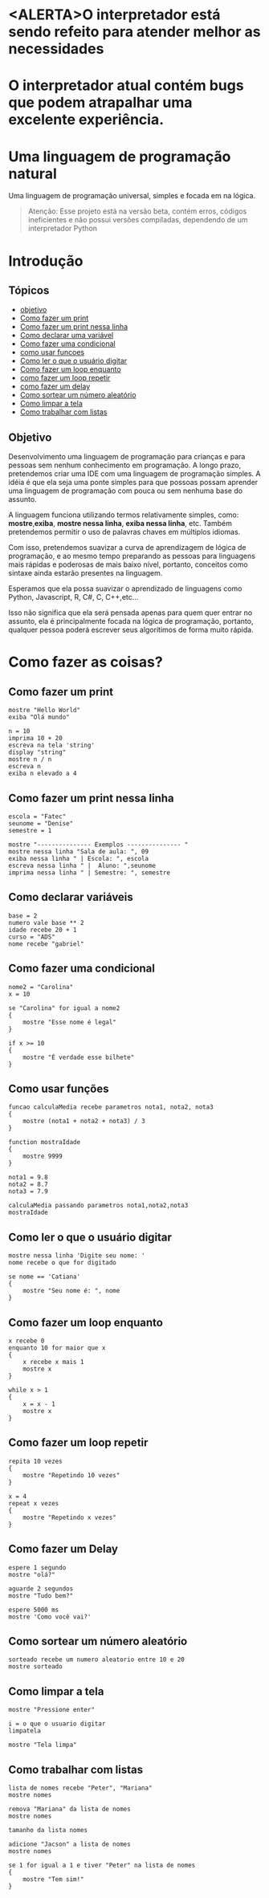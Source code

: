 # \<ALERTA\>O interpretador está sendo refeito para atender melhor as necessidades
# O interpretador atual contém bugs que podem atrapalhar uma excelente experiência.

# Uma linguagem de programação natural
Uma linguagem de programação universal, simples e focada em na lógica.

> Atenção: Esse projeto está na versão beta, contém erros, códigos ineficientes e não possui versões compiladas, dependendo de um interpretador Python

# Introdução

## Tópicos
- [objetivo](#Objetivo)
- [Como fazer um print](#Como-fazer-um-print)
- [Como fazer um print nessa linha](#Como-fazer-um-print-nessa-linha)
- [Como declarar uma variável](#Como-declarar-variáveis)
- [Como fazer uma condicional](#Como-fazer-uma-condicional)
- [como usar funcoes](#Como-usar-funções)
- [Como ler o que o usuário digitar](#Como-ler-o-que-o-usuário-digitar)
- [Como fazer um loop enquanto](#Como-fazer-um-loop-enquanto)
- [como fazer um loop repetir](#Como-fazer-um-loop-repetir)
- [como fazer um delay](#Como-fazer-um-Delay)
- [Como sortear um número aleatório](#Como-sortear-um-número-aleatório)
- [Como limpar a tela](#Como-limpar-a-tela)
- [Como trabalhar com listas](#Como-trabalhar-com-listas)


## Objetivo  

Desenvolvimento uma linguagem de programação para crianças e para pessoas sem nenhum conhecimento em programação. A longo prazo, pretendemos criar uma IDE com uma linguagem de programação simples. A idéia é que ela seja uma ponte simples para que possoas possam aprender uma linguagem de programação com pouca ou sem nenhuma base do assunto.

A linguagem funciona utilizando termos relativamente simples, como: **mostre**,**exiba**, **mostre nessa linha**, **exiba nessa linha**, etc. Também pretendemos permitir o uso de palavras chaves em múltiplos idiomas.

Com isso, pretendemos suavizar a curva de aprendizagem de lógica de programação, e ao mesmo tempo preparando as pessoas para linguagens mais rápidas e poderosas de mais baixo nível, portanto, conceitos como sintaxe ainda estarão presentes na linguagem.

Esperamos que ela possa suavizar o aprendizado de linguagens como Python, Javascript, R, C#, C, C++,etc...

Isso não significa que ela será pensada apenas para quem quer entrar no assunto, ela é principalmente focada na lógica de programação, portanto, qualquer pessoa poderá escrever seus algorítimos de forma muito rápida.

# Como fazer as coisas?
## Como fazer um print
```
mostre "Hello World"
exiba "Olá mundo"

n = 10  
imprima 10 + 20  
escreva na tela 'string'   
display "string"  
mostre n / n  
escreva n  
exiba n elevado a 4  
```

## Como fazer um print nessa linha
```
escola = "Fatec"
seunome = "Denise"
semestre = 1

mostre "--------------- Exemplos --------------- "
mostre nessa linha "Sala de aula: ", 09
exiba nessa linha " | Escola: ", escola
escreva nessa linha " |  Aluno: ",seunome
imprima nessa linha " | Semestre: ", semestre
```

## Como declarar variáveis
```
base = 2
numero vale base ** 2
idade recebe 20 + 1
curso = "ADS"
nome recebe "gabriel"
```

## Como fazer uma condicional
```
nome2 = "Carolina"
x = 10

se "Carolina" for igual a nome2
{
    mostre "Esse nome é legal"
}

if x >= 10
{
    mostre "É verdade esse bilhete"
}
```

## Como usar funções
```
funcao calculaMedia recebe parametros nota1, nota2, nota3
{
    mostre (nota1 + nota2 + nota3) / 3
}

function mostraIdade
{
    mostre 9999
}

nota1 = 9.8 
nota2 = 8.7
nota3 = 7.9

calculaMedia passando parametros nota1,nota2,nota3
mostraIdade
```

## Como ler o que o usuário digitar
```
mostre nessa linha 'Digite seu nome: '
nome recebe o que for digitado

se nome == 'Catiana'
{
    mostre "Seu nome é: ", nome
}
```

## Como fazer um loop enquanto  
```
x recebe 0
enquanto 10 for maior que x
{
    x recebe x mais 1
    mostre x
}

while x > 1
{
    x = x - 1
    mostre x 
}
```

## Como fazer um loop repetir
```
repita 10 vezes
{
    mostre "Repetindo 10 vezes"
}

x = 4
repeat x vezes
{
    mostre "Repetindo x vezes"
}
```

## Como fazer um Delay
```
espere 1 segundo
mostre "olá?"

aguarde 2 segundos
mostre "Tudo bem?"

espere 5000 ms
mostre 'Como você vai?'
```

## Como sortear um número aleatório
```
sorteado recebe um numero aleatorio entre 10 e 20
mostre sorteado
```

## Como limpar a tela
```
mostre "Pressione enter"

i = o que o usuario digitar
limpatela

mostre "Tela limpa"
```

## Como trabalhar com listas
```
lista de nomes recebe "Peter", "Mariana"
mostre nomes

remova "Mariana" da lista de nomes
mostre nomes

tamanho da lista nomes

adicione "Jacson" a lista de nomes
mostre nomes

se 1 for igual a 1 e tiver "Peter" na lista de nomes
{
    mostre "Tem sim!"
}

```

